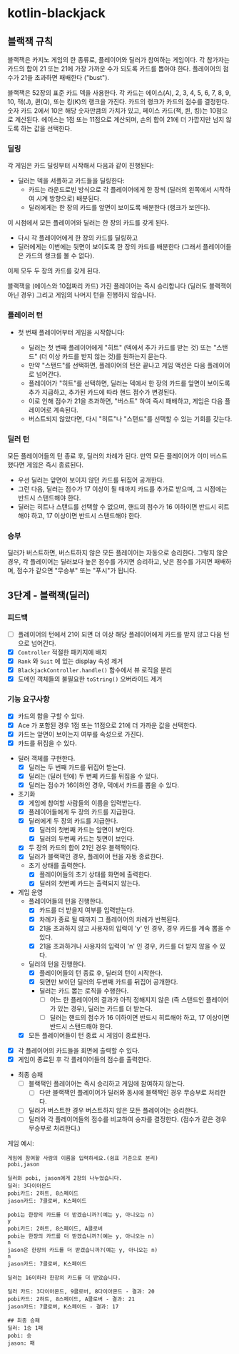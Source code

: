 # kotlin-blackjack

## 블랙잭 규칙

블랙잭은 카지노 게임의 한 종류로, 플레이어와 딜러가 참여하는 게임이다. 각 참가자는 카드의 합이 21 또는 21에 가장 가까운 수가 되도록 카드를 뽑아야 한다.
플레이어의 점수가 21을 초과하면 패배한다 ("bust").

블랙잭은 52장의 표준 카드 덱을 사용한다. 각 카드는 에이스(A), 2, 3, 4, 5, 6, 7, 8, 9, 10, 잭(J), 퀸(Q), 또는 킹(K)의 랭크을 가진다.
카드의 랭크가 카드의 점수를 결정한다. 숫자 카드 2에서 10은 해당 숫자만큼의 가치가 있고, 페이스 카드(잭, 퀸, 킹)는 10점으로 계산된다.
에이스는 1점 또는 11점으로 계산되며, 손의 합이 21에 더 가깝지만 넘지 않도록 하는 값을 선택한다.

### 딜링

각 게임은 카드 딜링부터 시작해서 다음과 같이 진행된다:

- 딜러는 덱을 셔플하고 카드들을 딜링한다:
  - 카드는 라운드로빈 방식으로 각 플레이어에게 한 장씩 (딜러의 왼쪽에서 시작하여 시계 방향으로) 배분된다.
  - 딜러에게는 한 장의 카드를 앞면이 보이도록 배분한다 (랭크가 보인다).

이 시점에서 모든 플레이어와 딜러는 한 장의 카드를 갖게 된다.

- 다시 각 플레이어에게 한 장의 카드를 딜링하고
- 딜러에게는 이번에는 뒷면이 보이도록 한 장의 카드를 배분한다 (그래서 플레이어들은 카드의 랭크를 볼 수 없다).

이제 모두 두 장의 카드를 갖게 된다.

블랙잭을 (에이스와 10점짜리 카드) 가진 플레이어는 즉시 승리합니다 (딜러도 블랙잭이 아닌 경우) 그리고 게임의 나머지 턴을 진행하지 않습니다.

### 플레이러 턴

- 첫 번째 플레이어부터 게임을 시작합니다:

  - 딜러는 첫 번째 플레이어에게 "히트" (덱에서 추가 카드를 받는 것) 또는 "스탠드" (더 이상 카드를 받지 않는 것)를 원하는지 묻는다.
  - 만약 "스탠드"를 선택하면, 플레이어의 턴은 끝나고 게임 액션은 다음 플레이어로 넘어간다.
  - 플레이어가 "히트"를 선택하면, 딜러는 덱에서 한 장의 카드를 앞면이 보이도록 추가 지급하고, 추가된 카드에 따라 핸드 점수가 변경된다.
  - 이로 인해 점수가 21을 초과하면, "버스트" 하여 즉시 패배하고, 게임은 다음 플레이어로 계속된다.
  - 버스트되지 않았다면, 다시 "히트"나 "스탠드"를 선택할 수 있는 기회를 갖는다.

### 딜러 턴

모든 플레이어들의 턴 종료 후, 딜러의 차례가 된다. 만역 모든 플레이어가 이미 버스트했다면 게임은 즉시 종료된다.

- 우선 딜러는 앞면이 보이지 않던 카드를 뒤집어 공개한다.
- 그런 다음, 딜러는 점수가 17 이상이 될 때까지 카드를 추가로 받으며, 그 시점에는 반드시 스탠드해야 한다.
- 딜러는 히트나 스탠드를 선택할 수 없으며, 핸드의 점수가 16 이하이면 반드시 히트해야 하고, 17 이상이면 반드시 스탠드해야 한다.

### 승부

딜러가 버스트하면, 버스트하지 않은 모든 플레이어는 자동으로 승리한다. 그렇지 않은 경우, 각 플레이어는 딜러보다 높은 점수를 가지면 승리하고, 낮은 점수를 가지면 패배하며,
점수가 같으면 "무승부" 또는 "푸시"가 됩니다.

## 3단계 - 블랙잭(딜러)

### 피드백

- [ ] 플레이어의 턴에서 21이 되면 더 이상 해당 플레이어에게 카드를 받지 않고 다음 턴으로 넘어간다.
- [x] `Controller` 적절한 패키지에 배치
- [x] `Rank` 와 `Suit` 에 있는 display 속성 제거
- [x] `BlackjackController.handle()` 함수에서 뷰 로직을 분리
- [x] 도메인 객체들의 불필요한 `toString()` 오버라이드 제거

### 기능 요구사항

- [x] 카드의 합을 구할 수 있다.
- [x] Ace 가 포함된 경우 1점 또는 11점으로 21에 더 가까운 값을 선택한다.
- [x] 카드는 앞면이 보이는지 여부를 속성으로 가진다.
- [x] 카드를 뒤집을 수 있다.
- 딜러 객체를 구현한다.
  - [x] 딜러는 두 번째 카드를 뒤집어 받는다.
  - [x] 딜러는 (딜러 턴에) 두 변쪠 카드를 뒤집을 수 있다.
  - [x] 딜러는 점수가 16이하인 경우, 덱에서 카드를 뽑을 수 있다.
- 초기화
  - [x] 게임에 참여할 사람들의 이름을 입력받는다.
  - [x] 플레이어들에게 두 장의 카드를 지급한다.
  - [x] 딜러에게 두 장의 카드를 지급한다.
    - [x] 딜러의 첫번째 카드는 앞면이 보인다.
    - [x] 딜러의 두번째 카드는 뒷면이 보인다.
  - [x] 두 장의 카드의 합이 21인 경우 블랙잭이다.
  - [x] 딜러가 블랙잭인 경우, 플레이어 턴을 자동 종료한다.
  - 초기 상태를 출력한다.
    - [x] 플레이어들의 초기 상태를 화면에 출력한다.
    - [x] 딜러의 첫번쩨 카드는 출력되지 않는다.
- 게임 운영
  - 플레이어들의 턴을 진행한다.
    - [x] 카드를 더 받을지 여부를 입력받는다.
    - [x] 차례가 종료 될 때까지 그 플레이어의 차례가 반복된다.
    - [x] 21을 초과하지 않고 사용자의 입력이 'y' 인 경우, 경우 카드를 계속 뽑을 수 있다.
    - [x] 21을 초과하거나 사용자의 입력이 'n' 인 경우, 카드를 더 받지 않을 수 있다.
  - 딜러의 턴을 진행한다.
    - [x] 플레이어들의 턴 종료 후, 딜러의 턴이 시작한다.
    - [x] 뒷면만 보이던 딜러의 두번째 카드를 뒤집어 공개한다.
    - 딜러는 카드 뽑는 로직을 수행한다. 
      - [ ] 어느 한 플레이어의 결과가 아직 정해지지 않은 (즉 스탠드인 플레이어가 있는 경우), 딜러는 카드를 더 받는다.
      - [ ] 딜러는 핸드의 점수가 16 이하이면 반드시 히트해야 하고, 17 이상이면 반드시 스탠드해야 한다.
  - [x] 모든 플레이어들이 턴 종료 시 게임이 종료된다.
- [x] 각 플레이어의 카드들을 회면에 출력할 수 있다.
- [x] 게임이 종료된 후 각 플레이어들의 점수를 출력한다.
- 최종 승패
  - [ ] 블랙잭인 플레이어는 즉시 승리하고 게임에 참여하지 않는다.
    - [ ] 다만 블랙잭인 플레이어가 딜러와 동시에 블랙잭인 경우 무승부로 처리한다.
  - [ ] 딜러가 버스트한 경우 버스트하지 않은 모든 플레이어는 승리한다.
  - [ ] 딜러와 각 플레이어들의 점수를 비교하여 승자를 결정한다. (점수가 같은 경우 무승부로 처리한다.)

게임 예시:

```text
게임에 참여할 사람의 이름을 입력하세요.(쉼표 기준으로 분리)
pobi,jason

딜러와 pobi, jason에게 2장의 나누었습니다.
딜러: 3다이아몬드
pobi카드: 2하트, 8스페이드
jason카드: 7클로버, K스페이드

pobi는 한장의 카드를 더 받겠습니까?(예는 y, 아니오는 n)
y
pobi카드: 2하트, 8스페이드, A클로버
pobi는 한장의 카드를 더 받겠습니까?(예는 y, 아니오는 n)
n
jason은 한장의 카드를 더 받겠습니까?(예는 y, 아니오는 n)
n
jason카드: 7클로버, K스페이드

딜러는 16이하라 한장의 카드를 더 받았습니다.

딜러 카드: 3다이아몬드, 9클로버, 8다이아몬드 - 결과: 20
pobi카드: 2하트, 8스페이드, A클로버 - 결과: 21
jason카드: 7클로버, K스페이드 - 결과: 17

## 최종 승패
딜러: 1승 1패
pobi: 승 
jason: 패
```
